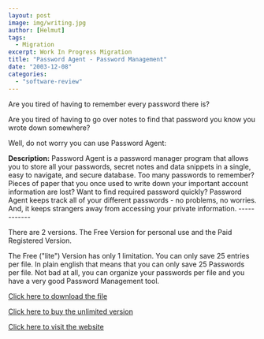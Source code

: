 ```yaml
---
layout: post
image: img/writing.jpg
author: [Helmut]
tags:
  - Migration
excerpt: Work In Progress Migration
title: "Password Agent - Password Management"
date: "2003-12-08"
categories: 
  - "software-review"
---
```


Are you tired of having to remember every password there is?

Are you tired of having to go over notes to find that password you know you wrote down somewhere?

Well, do not worry you can use Password Agent:

**Description:** Password Agent is a password manager program that allows you to store all your passwords, secret notes and data snippets in a single, easy to navigate, and secure database. Too many passwords to remember? Pieces of paper that you once used to write down your important account information are lost? Want to find required password quickly? Password Agent keeps track all of your different passwords - no problems, no worries. And, it keeps strangers away from accessing your private information. ------------

There are 2 versions. The Free Version for personal use and the Paid Registered Version.

The Free ("lite") Version has only 1 limitation. You can only save 25 entries per file. In plain english that means that you can only save 25 Passwords per file. Not bad at all, you can organize your passwords per file and you have a very good Password Management tool.

[Click here to download the file](http://www.moonsoftware.com/getfile.asp?pwagent)

[Click here to buy the unlimited version](http://www.digibuy.com/cgi-bin/order.html?moon)

[Click here to visit the website](http://www.moonsoftware.com/pwagent.asp)
